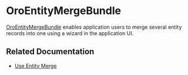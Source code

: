 <a id="bundle-docs-platform-entity-merge-bundle"></a>

# OroEntityMergeBundle

<a href="https://github.com/oroinc/platform/tree/master/src/Oro/Bundle/EntityMergeBundle" target="_blank">OroEntityMergeBundle</a> enables application users to merge several entity records into one using a wizard in the application UI.

## Related Documentation

* [Use Entity Merge](../../../backend/entities/entity-merge.md#dev-entities-merge)

<!-- Frontend -->
